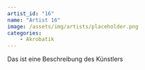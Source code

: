 ```yaml
---
artist_id: "16"
name: "Artist 16"
image: /assets/img/artists/placeholder.png
categories:
    - Akrobatik
---
```

Das ist eine Beschreibung des Künstlers
